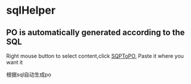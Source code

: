 # sqlHelper

## PO is automatically generated according to the SQL 


Right mouse button to select content,click  <u>SQPToPO</u>, Paste it where you want it


根据sql自动生成po
